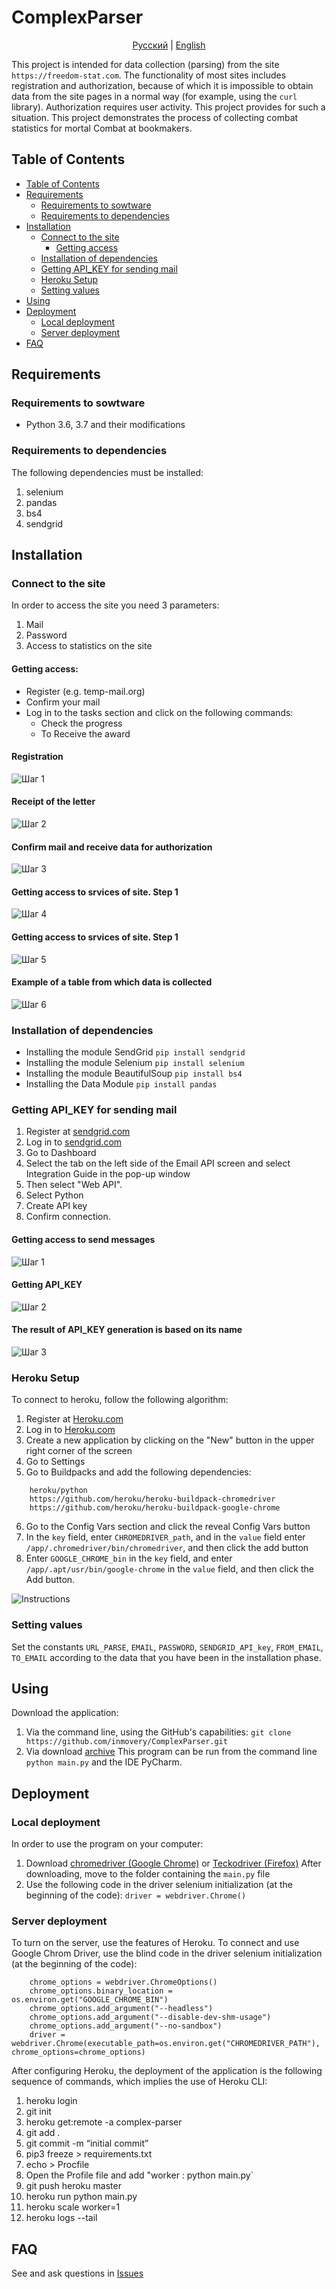 # ComplexParser 

<p align="center">
  <a href="https://github.com/inmovery/ComplexParser/tree/master#ComplexParser">Русский</a> |
  <a href="https://github.com/inmovery/ComplexParser/tree/master/lang/english#ComplexParser">English</a>
</p>

This project is intended for data collection (parsing) from the site `https://freedom-stat.com`. 
The functionality of most sites includes registration and authorization, because of which it is impossible to obtain data from the site pages in a normal way (for example, using the `curl` library). Authorization requires user activity.
This project provides for such a situation. This project demonstrates the process of collecting combat statistics for mortal Combat at bookmakers.

## Table of Contents

- [Table of Contents](#table-of-contents)
- [Requirements](#requirements)
  - [Requirements to sowtware](#requirements-for-software)
  - [Requirements to dependencies](#requirements-to-dependencies)
- [Installation](#installation)
  - [Connect to the site](#connect-to-the-site)
    - [Getting access](#getting-access)
  - [Installation of dependencies](#installation-of-dependencies)
  - [Getting API_KEY for sending mail](#getting-api_key-for-sending-mail)
  - [Heroku Setup](#heroku-setup) 
  - [Setting values](#setting-values)
- [Using](#using)
- [Deployment](#deployment)
  - [Local deployment](#local-deployment)
  - [Server deployment](#server-deployment) 
- [FAQ](#faq)

## Requirements

### Requirements to sowtware
- Python 3.6, 3.7 and their modifications

### Requirements to dependencies
The following dependencies must be installed:
1. selenium
2. pandas
3. bs4
4. sendgrid

## Installation

### Connect to the site
In order to access the site you need 3 parameters:
1. Mail
2. Password
3. Access to statistics on the site

#### Getting access:
- Register (e.g. temp-mail.org)
- Confirm your mail
- Log in to the tasks section and click on the following commands:
  - Check the progress
  - To Receive the award
#### Registration
![Шаг 1](https://github.com/inmovery/ComplexParser/blob/master/images/1.png?raw=true)

#### Receipt of the letter
![Шаг 2](https://github.com/inmovery/ComplexParser/blob/master/images/2.png?raw=true)

#### Confirm mail and receive data for authorization
![Шаг 3](https://github.com/inmovery/ComplexParser/blob/master/images/3.png?raw=true)

#### Getting access to srvices of site. Step 1
![Шаг 4](https://github.com/inmovery/ComplexParser/blob/master/images/4.png?raw=true)

#### Getting access to srvices of site. Step 1
![Шаг 5](https://github.com/inmovery/ComplexParser/blob/master/images/5.png?raw=true)

#### Example of a table from which data is collected
![Шаг 6](https://github.com/inmovery/ComplexParser/blob/master/images/6.png?raw=true)

### Installation of dependencies
- Installing the module SendGrid
  `pip install sendgrid`
- Installing the module Selenium
  `pip install selenium`
- Installing the module BeautifulSoup
  `pip install bs4`
- Installing the Data Module
  `pip install pandas`

### Getting API_KEY for sending mail

1. Register at [sendgrid.com](https://sendgrid.com)
2. Log in to [sendgrid.com](https://sendgrid.com)
3. Go to Dashboard
4. Select the tab on the left side of the Email API screen and select Integration Guide in the pop-up window
5. Then select "Web API".
6. Select Python
7. Create API key
8. Confirm connection.

#### Getting access to send messages
![Шаг 1](https://github.com/inmovery/ComplexParser/blob/master/images/8.png?raw=true)

#### Getting API_KEY
![Шаг 2](https://github.com/inmovery/ComplexParser/blob/master/images/9.png?raw=true)

#### The result of API_KEY generation is based on its name
![Шаг 3](https://github.com/inmovery/ComplexParser/blob/master/images/10.png?raw=true)

### Heroku Setup

To connect to heroku, follow the following algorithm:
1. Register at [Heroku.com](https://heroku.com)
2. Log in to [Heroku.com](https://heroku.com)
3. Create a new application by clicking on the "New" button in the upper right corner of the screen
4. Go to Settings
5. Go to Buildpacks and add the following dependencies:
```
    heroku/python
    https://github.com/heroku/heroku-buildpack-chromedriver
    https://github.com/heroku/heroku-buildpack-google-chrome
```
6. Go to the Config Vars section and click the reveal Config Vars button
7. In the `key` field, enter `CHROMEDRIVER_path`, and in the `value` field enter `/app/.chromedriver/bin/chromedriver`, and then click the add button
8. Enter `GOOGLE_CHROME_bin` in the `key` field, and enter `/app/.apt/usr/bin/google-chrome` in the `value` field, and then click the Add button.

![Instructions](https://github.com/inmovery/ComplexParser/tree/master/images/7.jpg)

### Setting values
Set the constants `URL_PARSE`, `EMAIL`, `PASSWORD`, `SENDGRID_API_key`, `FROM_EMAIL`, `TO_EMAIL` according to the data that you have been in the installation phase.

## Using
Download the application:
1. Via the command line, using the GitHub's capabilities: `git clone https://github.com/inmovery/ComplexParser.git`
2. Via download [archive](https://github.com/inmovery/ComplexParser/archive/master.zip)
This program can be run from the command line `python main.py` and the IDE PyCharm.

## Deployment

### Local deployment
In order to use the program on your computer:
1. Download [chromedriver (Google Chrome)](https://chromedriver.chromium.org/downloads) or [Teckodriver (Firefox)](https://github.com/mozilla/geckodriver/releases)
  After downloading, move to the folder containing the `main.py` file
2. Use the following code in the driver selenium initialization (at the beginning of the code):
  `driver = webdriver.Chrome()`

### Server deployment
To turn on the server, use the features of Heroku. To connect and use Google Chrom Driver, use the blind code in the driver selenium initialization (at the beginning of the code):
```
    chrome_options = webdriver.ChromeOptions()
    chrome_options.binary_location = os.environ.get("GOOGLE_CHROME_BIN")
    chrome_options.add_argument("--headless")
    chrome_options.add_argument("--disable-dev-shm-usage")
    chrome_options.add_argument("--no-sandbox")
    driver = webdriver.Chrome(executable_path=os.environ.get("CHROMEDRIVER_PATH"), chrome_options=chrome_options)
```

After configuring Heroku, the deployment of the application is the following sequence of commands, which implies the use of Heroku CLI:
1. heroku login
2. git init
3. heroku get:remote -a complex-parser
4. git add .
5. git commit -m “initial commit”
6. pip3 freeze > requirements.txt
7. echo  > Procfile
8. Open the Profile file and add "worker : python main.py`
9. git push heroku master
10. heroku run python main.py
11. heroku scale worker=1
12. heroku logs --tail

## FAQ

See and ask questions in [Issues](https://github.com/inmovery/ComplexParser/issues)
